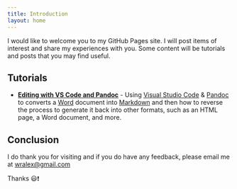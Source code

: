 ```yaml
---
title: Introduction
layout: home
---
```

I would like to welcome you to my GitHub Pages site. I will post items of
interest and share my experiences with you. Some content will be
tutorials and posts that you may find useful.

## Tutorials

- **[Editing with VS Code and Pandoc]** - Using [Visual Studio Code] & [Pandoc] to
  converts a [Word] document into [Markdown] and then how to reverse the process
  to generate it back into other formats, such as an HTML page, a Word document,
  and more.

## Conclusion

I do thank you for visiting and if you do have any feedback, please email me at
<wralex@gmail.com>

Thanks 😃❗

[Editing with VS Code and Pandoc]: /instructions/Editing-With-Pandoc
[Visual Studio Code]: https://code.visualstudio.com/
[Pandoc]: https://pandoc.org/
[Word]: https://word.office.com
[Markdown]: https://www.markdownguide.org/

